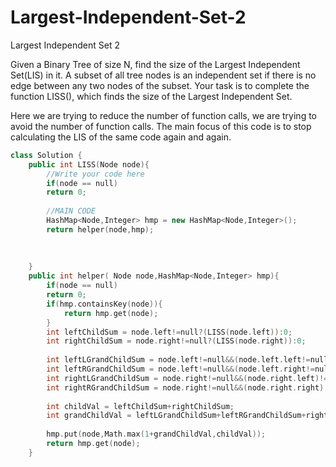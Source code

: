 # Largest-Independent-Set-2
Largest Independent Set 2

Given a Binary Tree of size N, find the size of the Largest Independent Set(LIS) in it. A subset of all tree nodes is an independent set if there is no edge between any two nodes of the subset. Your task is to complete the function LISS(), which finds the size of the Largest Independent Set.

Here we are trying to reduce the number of function calls, we are trying to avoid the number of function calls.
The main focus of this code is to stop calculating the LIS of the same code again and again.

```cpp
class Solution {
    public int LISS(Node node){
        //Write your code here  
        if(node == null)
        return 0;
        
        //MAIN CODE
        HashMap<Node,Integer> hmp = new HashMap<Node,Integer>();
        return helper(node,hmp);
        
        
        
    }
    public int helper( Node node,HashMap<Node,Integer> hmp){
        if(node == null)
        return 0;
        if(hmp.containsKey(node)){
            return hmp.get(node);
        }
        int leftChildSum = node.left!=null?(LISS(node.left)):0;
        int rightChildSum = node.right!=null?(LISS(node.right)):0;
        
        int leftLGrandChildSum = node.left!=null&&(node.left.left!=null)?LISS(node.left.left):0;
        int leftRGrandChildSum = node.left!=null&&(node.left.right!=null)?LISS(node.left.right):0;
        int rightLGrandChildSum = node.right!=null&&(node.right.left)!=null?LISS(node.right.left):0;
        int rightRGrandChildSum = node.right!=null&&(node.right.right)!=null?LISS(node.right.right):0;
        
        int childVal = leftChildSum+rightChildSum;
        int grandChildVal = leftLGrandChildSum+leftRGrandChildSum+rightLGrandChildSum+rightRGrandChildSum;
        
        hmp.put(node,Math.max(1+grandChildVal,childVal));
        return hmp.get(node);
    }

```
